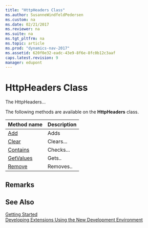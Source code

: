 ```yaml
---
title: "HttpHeaders Class"
ms.author: SusanneWindfeldPedersen
ms.custom: na
ms.date: 02/21/2017
ms.reviewer: na
ms.suite: na
ms.tgt_pltfrm: na
ms.topic: article
ms.prod: "dynamics-nav-2017"
ms.assetid: 620f0e32-eadc-43e9-8f6e-8fc0b12c3aaf
caps.latest.revision: 9
manager: edupont
---
```


# HttpHeaders Class
The HttpHeaders...

The following methods are available on the **HttpHeaders** class.

|Method name|Description|
|-----------|-----------|
|[Add](httpheaders-add-method.md)|Adds|
|[Clear](httpheaders-clear-method.md)|Clears...|
|[Contains](httpheaders-contains-method.md)|Checks...|
|[GetValues](httpheaders-getvalues-method.md)|Gets..|
|[Remove](httpheaders-remove-method.md)|Removes..|

## Remarks


## See Also
[Getting Started](newdev-get-started.md)  
[Developing Extensions Using the New Development Environment](newdev-dev-overview.md)